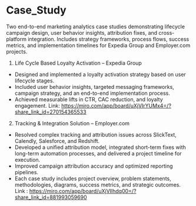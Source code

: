 # Case_Study
Two end-to-end marketing analytics case studies demonstrating lifecycle campaign design, user behavior insights, attribution fixes, and cross-platform integration. Includes strategy frameworks, process flows, success metrics, and implementation timelines for Expedia Group and Employer.com projects.

1) Life Cycle Based Loyalty Activation – Expedia Group

- Designed and implemented a loyalty activation strategy based on user lifecycle stages.
- Included user behavior insights, targeted messaging frameworks, campaign strategy, and an end-to-end implementation process.
- Achieved measurable lifts in CTR, CAC reduction, and loyalty engagement.
Link: https://miro.com/app/board/uXjVIrYUMx4=/?share_link_id=270154365533

2) Tracking & Integration Solution – Employer.com

- Resolved complex tracking and attribution issues across SlickText, Calendly, Salesforce, and Redshift.
- Developed a unified attribution model, integrated short-term fixes with long-term automation processes, and delivered a project timeline for execution.
- Improved campaign attribution accuracy and optimized reporting pipelines.
- Each case study includes project overview, problem statements, methodologies, diagrams, success metrics, and strategic outcomes.
Link : https://miro.com/app/board/uXjVIlhdq00=/?share_link_id=881993059690

